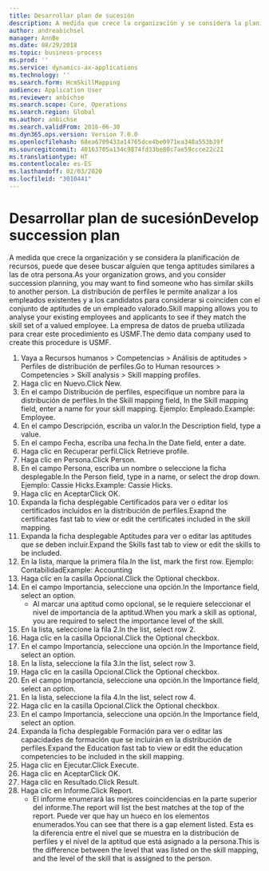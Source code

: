 ```yaml
---
title: Desarrollar plan de sucesión
description: A medida que crece la organización y se considera la planificación de recursos, puede que desee buscar alguien que tenga aptitudes similares a las de otra persona.
author: andreabichsel
manager: AnnBe
ms.date: 08/29/2018
ms.topic: business-process
ms.prod: ''
ms.service: dynamics-ax-applications
ms.technology: ''
ms.search.form: HcmSkillMapping
audience: Application User
ms.reviewer: anbichse
ms.search.scope: Core, Operations
ms.search.region: Global
ms.author: anbichse
ms.search.validFrom: 2016-06-30
ms.dyn365.ops.version: Version 7.0.0
ms.openlocfilehash: 68ea6709433a14765dce4be0971ea348a553b39f
ms.sourcegitcommit: 40163705a134c9874fd33be80c7ae59ccce22c21
ms.translationtype: HT
ms.contentlocale: es-ES
ms.lasthandoff: 02/03/2020
ms.locfileid: "3010441"
---
```

# <a name="develop-succession-plan"></a><span data-ttu-id="edac0-103">Desarrollar plan de sucesión</span><span class="sxs-lookup"><span data-stu-id="edac0-103">Develop succession plan</span></span>



<span data-ttu-id="edac0-104">A medida que crece la organización y se considera la planificación de recursos, puede que desee buscar alguien que tenga aptitudes similares a las de otra persona.</span><span class="sxs-lookup"><span data-stu-id="edac0-104">As your organization grows, and you consider succession planning, you may want to find someone who has similar skills to another person.</span></span>  <span data-ttu-id="edac0-105">La distribución de perfiles le permite analizar a los empleados existentes y a los candidatos para considerar si coinciden con el conjunto de aptitudes de un empleado valorado.</span><span class="sxs-lookup"><span data-stu-id="edac0-105">Skill mapping allows you to analyse your existing employees and applicants to see if they match the skill set of a valued employee.</span></span> <span data-ttu-id="edac0-106">La empresa de datos de prueba utilizada para crear este procedimiento es USMF.</span><span class="sxs-lookup"><span data-stu-id="edac0-106">The demo data company used to create this procedure is USMF.</span></span>

1. <span data-ttu-id="edac0-107">Vaya a Recursos humanos > Competencias > Análisis de aptitudes > Perfiles de distribución de perfiles.</span><span class="sxs-lookup"><span data-stu-id="edac0-107">Go to Human resources > Competencies > Skill analysis > Skill mapping profiles.</span></span>
2. <span data-ttu-id="edac0-108">Haga clic en Nuevo.</span><span class="sxs-lookup"><span data-stu-id="edac0-108">Click New.</span></span>
3. <span data-ttu-id="edac0-109">En el campo Distribución de perfiles, especifique un nombre para la distribución de perfiles.</span><span class="sxs-lookup"><span data-stu-id="edac0-109">In the Skill mapping field, In the Skill mapping field, enter a name for your skill mapping.</span></span>  <span data-ttu-id="edac0-110">Ejemplo: Empleado.</span><span class="sxs-lookup"><span data-stu-id="edac0-110">Example: Employee.</span></span>
4. <span data-ttu-id="edac0-111">En el campo Descripción, escriba un valor.</span><span class="sxs-lookup"><span data-stu-id="edac0-111">In the Description field, type a value.</span></span>
5. <span data-ttu-id="edac0-112">En el campo Fecha, escriba una fecha.</span><span class="sxs-lookup"><span data-stu-id="edac0-112">In the Date field, enter a date.</span></span>
6. <span data-ttu-id="edac0-113">Haga clic en Recuperar perfil.</span><span class="sxs-lookup"><span data-stu-id="edac0-113">Click Retrieve profile.</span></span>
7. <span data-ttu-id="edac0-114">Haga clic en Persona.</span><span class="sxs-lookup"><span data-stu-id="edac0-114">Click Person.</span></span>
8. <span data-ttu-id="edac0-115">En el campo Persona, escriba un nombre o seleccione la ficha desplegable.</span><span class="sxs-lookup"><span data-stu-id="edac0-115">In the Person field, type in a name, or select the drop down.</span></span>  <span data-ttu-id="edac0-116">Ejemplo: Cassie Hicks.</span><span class="sxs-lookup"><span data-stu-id="edac0-116">Example: Cassie Hicks.</span></span>
9. <span data-ttu-id="edac0-117">Haga clic en Aceptar</span><span class="sxs-lookup"><span data-stu-id="edac0-117">Click OK.</span></span>
10. <span data-ttu-id="edac0-118">Expanda la ficha desplegable Certificados para ver o editar los certificados incluidos en la distribución de perfiles.</span><span class="sxs-lookup"><span data-stu-id="edac0-118">Exapnd the certificates fast tab to view or edit the certificates included in the skill mapping.</span></span>
11. <span data-ttu-id="edac0-119">Expanda la ficha desplegable Aptitudes para ver o editar las aptitudes que se deben incluir.</span><span class="sxs-lookup"><span data-stu-id="edac0-119">Expand the Skills fast tab to view or edit the skills to be included.</span></span>
12. <span data-ttu-id="edac0-120">En la lista, marque la primera fila.</span><span class="sxs-lookup"><span data-stu-id="edac0-120">In the list, mark the first row.</span></span>  <span data-ttu-id="edac0-121">Ejemplo: Contabilidad</span><span class="sxs-lookup"><span data-stu-id="edac0-121">Example:  Accounting</span></span>
13. <span data-ttu-id="edac0-122">Haga clic en la casilla Opcional.</span><span class="sxs-lookup"><span data-stu-id="edac0-122">Click the Optional checkbox.</span></span>
14. <span data-ttu-id="edac0-123">En el campo Importancia, seleccione una opción.</span><span class="sxs-lookup"><span data-stu-id="edac0-123">In the Importance field, select an option.</span></span>
    * <span data-ttu-id="edac0-124">Al marcar una aptitud como opcional, se le requiere seleccionar el nivel de importancia de la aptitud.</span><span class="sxs-lookup"><span data-stu-id="edac0-124">When you mark a skill as optional, you are required to select the importance level of the skill.</span></span>  
15. <span data-ttu-id="edac0-125">En la lista, seleccione la fila 2.</span><span class="sxs-lookup"><span data-stu-id="edac0-125">In the list, select row 2.</span></span>
16. <span data-ttu-id="edac0-126">Haga clic en la casilla Opcional.</span><span class="sxs-lookup"><span data-stu-id="edac0-126">Click the Optional checkbox.</span></span>
17. <span data-ttu-id="edac0-127">En el campo Importancia, seleccione una opción.</span><span class="sxs-lookup"><span data-stu-id="edac0-127">In the Importance field, select an option.</span></span>
18. <span data-ttu-id="edac0-128">En la lista, seleccione la fila 3.</span><span class="sxs-lookup"><span data-stu-id="edac0-128">In the list, select row 3.</span></span>
19. <span data-ttu-id="edac0-129">Haga clic en la casilla Opcional.</span><span class="sxs-lookup"><span data-stu-id="edac0-129">Click the Optional checkbox.</span></span>
20. <span data-ttu-id="edac0-130">En el campo Importancia, seleccione una opción.</span><span class="sxs-lookup"><span data-stu-id="edac0-130">In the Importance field, select an option.</span></span>
21. <span data-ttu-id="edac0-131">En la lista, seleccione la fila 4.</span><span class="sxs-lookup"><span data-stu-id="edac0-131">In the list, select row 4.</span></span>
22. <span data-ttu-id="edac0-132">Haga clic en la casilla Opcional.</span><span class="sxs-lookup"><span data-stu-id="edac0-132">Click the Optional checkbox.</span></span>
23. <span data-ttu-id="edac0-133">En el campo Importancia, seleccione una opción.</span><span class="sxs-lookup"><span data-stu-id="edac0-133">In the Importance field, select an option.</span></span>
24. <span data-ttu-id="edac0-134">Expanda la ficha desplegable Formación para ver o editar las capacidades de formación que se incluirán en la distribución de perfiles.</span><span class="sxs-lookup"><span data-stu-id="edac0-134">Expand the Education fast tab to view or edit the education competencies to be included in the skill mapping.</span></span>
25. <span data-ttu-id="edac0-135">Haga clic en Ejecutar.</span><span class="sxs-lookup"><span data-stu-id="edac0-135">Click Execute.</span></span>
26. <span data-ttu-id="edac0-136">Haga clic en Aceptar</span><span class="sxs-lookup"><span data-stu-id="edac0-136">Click OK.</span></span>
27. <span data-ttu-id="edac0-137">Haga clic en Resultado.</span><span class="sxs-lookup"><span data-stu-id="edac0-137">Click Result.</span></span>
28. <span data-ttu-id="edac0-138">Haga clic en Informe.</span><span class="sxs-lookup"><span data-stu-id="edac0-138">Click Report.</span></span>
    * <span data-ttu-id="edac0-139">El informe enumerará las mejores coincidencias en la parte superior del informe.</span><span class="sxs-lookup"><span data-stu-id="edac0-139">The report will list the best matches at the top of the report.</span></span>  <span data-ttu-id="edac0-140">Puede ver que hay un hueco en los elementos enumerados.</span><span class="sxs-lookup"><span data-stu-id="edac0-140">You can see that there is a gap element listed.</span></span>  <span data-ttu-id="edac0-141">Esta es la diferencia entre el nivel que se muestra en la distribución de perfiles y el nivel de la aptitud que está asignado a la persona.</span><span class="sxs-lookup"><span data-stu-id="edac0-141">This is the difference between the level that was listed on the skill mapping, and the level of the skill that is assigned to the person.</span></span>  

